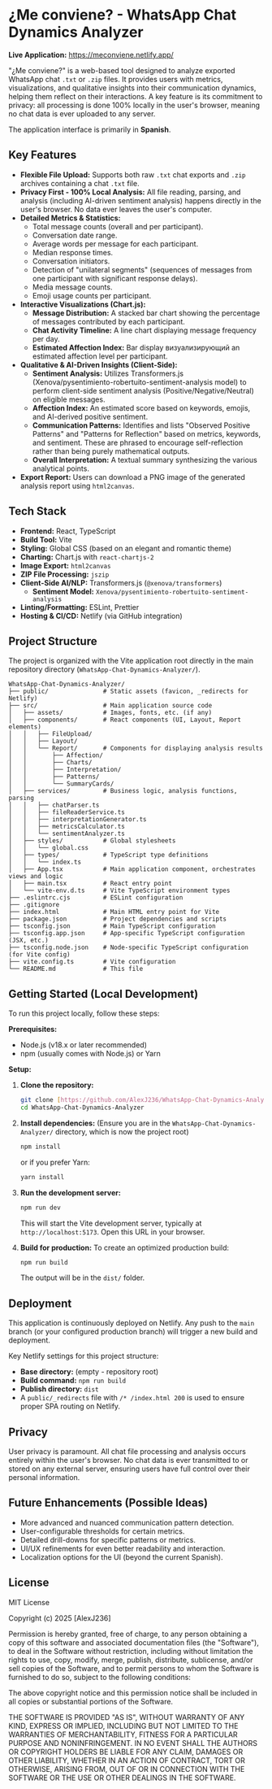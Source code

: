 ﻿# ¿Me conviene? - WhatsApp Chat Dynamics Analyzer

**Live Application:** https://meconviene.netlify.app/

"¿Me conviene?" is a web-based tool designed to analyze exported WhatsApp chat `.txt` or `.zip` files. It provides users with metrics, visualizations, and qualitative insights into their communication dynamics, helping them reflect on their interactions. A key feature is its commitment to privacy: all processing is done 100% locally in the user's browser, meaning no chat data is ever uploaded to any server.

The application interface is primarily in **Spanish**.

## Key Features

* **Flexible File Upload:** Supports both raw `.txt` chat exports and `.zip` archives containing a chat `.txt` file.
* **Privacy First - 100% Local Analysis:** All file reading, parsing, and analysis (including AI-driven sentiment analysis) happens directly in the user's browser. No data ever leaves the user's computer.
* **Detailed Metrics & Statistics:**
    * Total message counts (overall and per participant).
    * Conversation date range.
    * Average words per message for each participant.
    * Median response times.
    * Conversation initiators.
    * Detection of "unilateral segments" (sequences of messages from one participant with significant response delays).
    * Media message counts.
    * Emoji usage counts per participant.
* **Interactive Visualizations (Chart.js):**
    * **Message Distribution:** A stacked bar chart showing the percentage of messages contributed by each participant.
    * **Chat Activity Timeline:** A line chart displaying message frequency per day.
    * **Estimated Affection Index:** Bar display визуализирующий an estimated affection level per participant.
* **Qualitative & AI-Driven Insights (Client-Side):**
    * **Sentiment Analysis:** Utilizes Transformers.js (Xenova/pysentimiento-robertuito-sentiment-analysis model) to perform client-side sentiment analysis (Positive/Negative/Neutral) on eligible messages.
    * **Affection Index:** An estimated score based on keywords, emojis, and AI-derived positive sentiment.
    * **Communication Patterns:** Identifies and lists "Observed Positive Patterns" and "Patterns for Reflection" based on metrics, keywords, and sentiment. These are phrased to encourage self-reflection rather than being purely mathematical outputs.
    * **Overall Interpretation:** A textual summary synthesizing the various analytical points.
* **Export Report:** Users can download a PNG image of the generated analysis report using `html2canvas`.

## Tech Stack

* **Frontend:** React, TypeScript
* **Build Tool:** Vite
* **Styling:** Global CSS (based on an elegant and romantic theme)
* **Charting:** Chart.js with `react-chartjs-2`
* **Image Export:** `html2canvas`
* **ZIP File Processing:** `jszip`
* **Client-Side AI/NLP:** Transformers.js (`@xenova/transformers`)
    * **Sentiment Model:** `Xenova/pysentimiento-robertuito-sentiment-analysis`
* **Linting/Formatting:** ESLint, Prettier
* **Hosting & CI/CD:** Netlify (via GitHub integration)

## Project Structure

The project is organized with the Vite application root directly in the main repository directory (`WhatsApp-Chat-Dynamics-Analyzer/`).
```
WhatsApp-Chat-Dynamics-Analyzer/
├── public/               # Static assets (favicon, _redirects for Netlify)
├── src/                  # Main application source code
│   ├── assets/           # Images, fonts, etc. (if any)
│   ├── components/       # React components (UI, Layout, Report elements)
│   │   ├── FileUpload/
│   │   ├── Layout/
│   │   └── Report/       # Components for displaying analysis results
│   │       ├── Affection/
│   │       ├── Charts/
│   │       ├── Interpretation/
│   │       ├── Patterns/
│   │       └── SummaryCards/
│   ├── services/         # Business logic, analysis functions, parsing
│   │   ├── chatParser.ts
│   │   ├── fileReaderService.ts
│   │   ├── interpretationGenerator.ts
│   │   ├── metricsCalculator.ts
│   │   └── sentimentAnalyzer.ts
│   ├── styles/           # Global stylesheets
│   │   └── global.css
│   ├── types/            # TypeScript type definitions
│   │   └── index.ts
│   ├── App.tsx           # Main application component, orchestrates views and logic
│   ├── main.tsx          # React entry point
│   └── vite-env.d.ts     # Vite TypeScript environment types
├── .eslintrc.cjs         # ESLint configuration
├── .gitignore
├── index.html            # Main HTML entry point for Vite
├── package.json          # Project dependencies and scripts
├── tsconfig.json         # Main TypeScript configuration
├── tsconfig.app.json     # App-specific TypeScript configuration (JSX, etc.)
├── tsconfig.node.json    # Node-specific TypeScript configuration (for Vite config)
├── vite.config.ts        # Vite configuration
└── README.md             # This file
```

## Getting Started (Local Development)

To run this project locally, follow these steps:

**Prerequisites:**
* Node.js (v18.x or later recommended)
* npm (usually comes with Node.js) or Yarn

**Setup:**

1.  **Clone the repository:**
    ```bash
    git clone [https://github.com/AlexJ236/WhatsApp-Chat-Dynamics-Analyzer](https://github.com/AlexJ236/WhatsApp-Chat-Dynamics-Analyzer)
    cd WhatsApp-Chat-Dynamics-Analyzer
    ```

2.  **Install dependencies:**
    (Ensure you are in the `WhatsApp-Chat-Dynamics-Analyzer/` directory, which is now the project root)
    ```bash
    npm install
    ```
    or if you prefer Yarn:
    ```bash
    yarn install
    ```

3.  **Run the development server:**
    ```bash
    npm run dev
    ```
    This will start the Vite development server, typically at `http://localhost:5173`. Open this URL in your browser.

4.  **Build for production:**
    To create an optimized production build:
    ```bash
    npm run build
    ```
    The output will be in the `dist/` folder.

## Deployment

This application is continuously deployed on Netlify. Any push to the `main` branch (or your configured production branch) will trigger a new build and deployment.

Key Netlify settings for this project structure:
* **Base directory:** (empty - repository root)
* **Build command:** `npm run build`
* **Publish directory:** `dist`
* A `public/_redirects` file with `/* /index.html 200` is used to ensure proper SPA routing on Netlify.

## Privacy
User privacy is paramount. All chat file processing and analysis occurs entirely within the user's browser. No chat data is ever transmitted to or stored on any external server, ensuring users have full control over their personal information.

## Future Enhancements (Possible Ideas)

* More advanced and nuanced communication pattern detection.
* User-configurable thresholds for certain metrics.
* Detailed drill-downs for specific patterns or metrics.
* UI/UX refinements for even better readability and interaction.
* Localization options for the UI (beyond the current Spanish).

## License

MIT License

Copyright (c) 2025 [AlexJ236]

Permission is hereby granted, free of charge, to any person obtaining a copy
of this software and associated documentation files (the "Software"), to deal
in the Software without restriction, including without limitation the rights
to use, copy, modify, merge, publish, distribute, sublicense, and/or sell
copies of the Software, and to permit persons to whom the Software is
furnished to do so, subject to the following conditions:

The above copyright notice and this permission notice shall be included in all
copies or substantial portions of the Software.

THE SOFTWARE IS PROVIDED "AS IS", WITHOUT WARRANTY OF ANY KIND, EXPRESS OR
IMPLIED, INCLUDING BUT NOT LIMITED TO THE WARRANTIES OF MERCHANTABILITY,
FITNESS FOR A PARTICULAR PURPOSE AND NONINFRINGEMENT. IN NO EVENT SHALL THE
AUTHORS OR COPYRIGHT HOLDERS BE LIABLE FOR ANY CLAIM, DAMAGES OR OTHER
LIABILITY, WHETHER IN AN ACTION OF CONTRACT, TORT OR OTHERWISE, ARISING FROM,
OUT OF OR IN CONNECTION WITH THE SOFTWARE OR THE USE OR OTHER DEALINGS IN THE
SOFTWARE.
